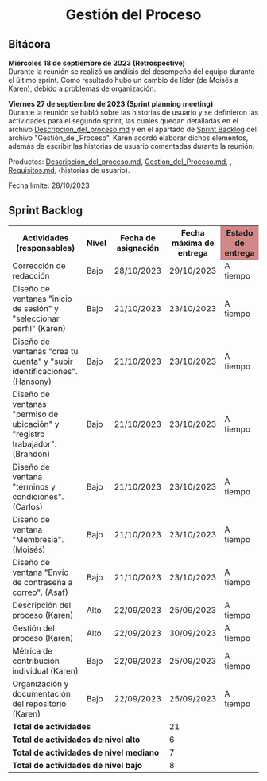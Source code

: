 ﻿<center><h1>Gestión del Proceso</h1></center>

## Bitácora
**Miércoles 18 de septiembre de 2023 (Retrospective)**<br> Durante la reunión se realizó un análisis del desempeño del equipo durante el último sprint. Como resultado hubo un cambio de líder (de Moisés a Karen), debido a problemas de organización. 

**Viernes 27 de septiembre de 2023 (Sprint planning meeting)**<br> Durante la reunión se habló sobre las historias de usuario y se definieron las actividades para el segundo sprint, las cuales quedan detalladas en el archivo <a href="https://github.com/KarenCampos842/Equipo-4/blob/Segunda-Entrega/Descripci%C3%B3n_del_proceso.md#descripci%C3%B3n-del-proceso">Descripción_del_proceso.md</a> y en el apartado de <a href="https://github.com/KarenCampos842/Equipo-4/blob/Segunda-Entrega/Gestion_del_Proceso.md#sprint-backlog">Sprint Backlog</a> del archivo "Gestión_del_Proceso". 
Karen acordó elaborar dichos elementos, además de escribir las historias de usuario comentadas durante la reunión. 

Productos: 
<a href="https://github.com/KarenCampos842/Equipo-4/blob/Segunda-Entrega/Descripci%C3%B3n_del_proceso.md#descripci%C3%B3n-del-proceso">Descripción_del_proceso.md</a>, <a href="https://github.com/KarenCampos842/Equipo-4/blob/Segunda-Entrega/Gestion_del_Proceso.md">Gestion_del_Proceso.md</a>, , <a href="https://github.com/KarenCampos842/Equipo-4/blob/Segunda-Entrega/Requisitos.md#artefactos">Requisitos.md</a>, (historias de usuario).

Fecha límite: 28/10/2023


## Sprint Backlog
<table align=center>  
   <tr>  
      <th>Actividades (responsables)</th>  
      <th>Nivel</th>  
          <th>Fecha de asignación</th>  
           <th>Fecha máxima de entrega</th>
                <th bgcolor="#D18888" >Estado de entrega</th>    
   </tr> 
    <tr>  
      <td>Corrección de redacción</td>  
       <td>Bajo</td> 
       <td>28/10/2023</td>
       <td>29/10/2023</td>
        <td>A tiempo</td>    
   </tr> 
   <tr>  
      <td>Diseño de ventanas "inicio de sesión" y "seleccionar perfil" 
 (Karen)</td>  
       <td>Bajo</td>
        <td>21/10/2023</td>
       <td>23/10/2023</td>
         <td>A tiempo</td>       
   </tr> 
   <tr>  
      <td>Diseño de ventanas "crea tu cuenta" y "subir identificaciones". 
(Hansony)</td>  
        <td>Bajo</td>
        <td>21/10/2023</td>
       <td>23/10/2023</td>
         <td>A tiempo</td>       
   </tr> 
   <tr>  
      <td>Diseño de ventanas "permiso de ubicación" y "registro trabajador". 
(Brandon)</td>  
        <td>Bajo</td>
        <td>21/10/2023</td>
       <td>23/10/2023</td>
         <td>A tiempo</td>       
   </tr> 
 <tr> 
  <td>Diseño de ventana "términos y condiciones". 
 (Carlos)</td>  
       <td>Bajo</td>
        <td>21/10/2023</td>
       <td>23/10/2023</td>
         <td>A tiempo</td>    
   </tr> 
    <tr> 
  <td>Diseño de ventana "Membresía". 
 (Moisés)</td>  
       <td>Bajo</td>
        <td>21/10/2023</td>
       <td>23/10/2023</td>
         <td>A tiempo</td>    
   </tr> 
   <tr> 
  <td>Diseño de ventana "Envío de contraseña a correo". 
 (Asaf)</td>  
       <td>Bajo</td>
        <td>21/10/2023</td>
       <td>23/10/2023</td>
         <td>A tiempo</td>    
   </tr> 
     <tr>  
      <td>Descripción del proceso (Karen)</td>  
        <td>Alto</td> 
          <td>22/09/2023</td>
       <td>25/09/2023</td>
         <td>A tiempo</td>      
   </tr> 
    <tr>  
      <td>Gestión del proceso (Karen)</td> 
      <td>Alto</td>
        <td>22/09/2023</td>
       <td>30/09/2023</td>
         <td>A tiempo</td>        
   </tr> 
    <tr>  
      <td>Métrica de contribución individual (Karen)</td> 
      <td>Bajo</td>
        <td>22/09/2023</td>
       <td>25/09/2023</td>
         <td>A tiempo</td>     
   </tr> 
   <tr>  
      <td>Organización y documentación del repositorio (Karen)</td>  
       <td>Bajo</td>
         <td>22/09/2023</td>
       <td>25/09/2023</td>
         <td>A tiempo</td>       
   </tr> 
    <tr>  
      <td colspan=3><strong>Total de actividades</strong></td>  
       <td colspan=2>21</td>
   </tr> 
   <tr>  
      <td colspan=3><strong>Total de actividades de nivel alto</strong></td>  
       <td colspan=2>6</td>
   </tr> 
   <tr>  
      <td colspan=3><strong>Total de actividades de nivel mediano</strong></td>  
       <td colspan=2>7</td>
   </tr>
    <tr>  
      <td colspan=3><strong>Total de actividades de nivel bajo</strong></td>  
       <td colspan=2>8</td>
   </tr>  
  </table>
<!--stackedit_data:
eyJoaXN0b3J5IjpbMjA3ODA4MDg0OCwtMTU3NzY0NDk4NiwxNj
c0NTQ1NTgyLC0xNjAzMDkyNDI0LC0xNDI5MTc3NjIwXX0=
-->